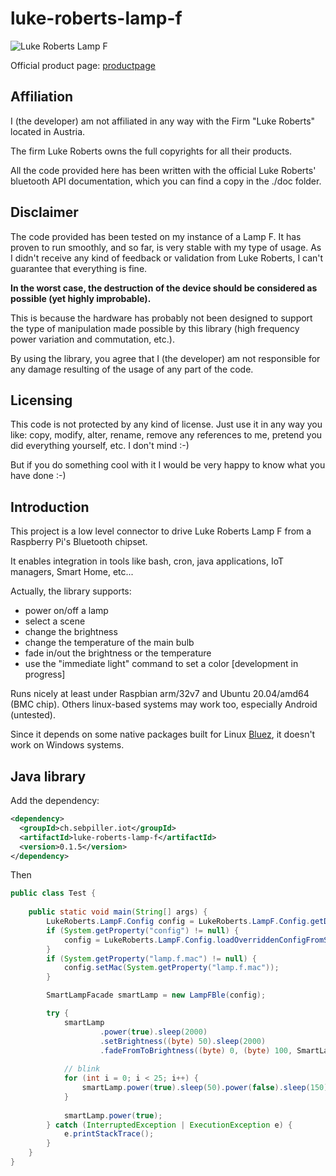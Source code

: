 # luke-roberts-lamp-f

![Luke Roberts Lamp F][lampf]

Official product page: [productpage]
 
[lampf]: https://cdn.shopify.com/s/files/1/0015/0811/4547/products/luke-roberts-model-f-black-middle_600x.png?v=1574342741 
[productpage]: https://www.luke-roberts.com/collections/pendant-lamps/products/smart-lamp-model-f-black?ls=fr



## Affiliation

I (the developer) am not affiliated in any way with the Firm "Luke Roberts" located in Austria. 

The firm Luke Roberts owns the full copyrights for all their products.

All the code provided here has been written with the official Luke Roberts' bluetooth API documentation, 
which you can find a copy in the ./doc folder.  

## Disclaimer
The code provided has been tested on my instance of a Lamp F. It has proven to run smoothly, and so far, is very stable 
with my type of usage. As I didn't receive any kind of feedback or validation from Luke Roberts, I can't guarantee that 
everything is fine.

**In the worst case, the destruction of the device should be considered as possible (yet highly improbable).**
 
This is because the hardware has probably not been designed to support the type of manipulation made possible by this 
library (high frequency power variation and commutation, etc.).

By using the library, you agree that I (the developer) am not responsible for any damage resulting of the usage 
of any part of the code.

## Licensing
This code is not protected by any kind of license. Just use it in any way you like: copy, modify, alter, 
rename, remove any references to me, pretend you did everything yourself, etc. I don't mind :-)

But if you do something cool with it I would be very happy to know what you have done :-)

## Introduction
This project is a low level connector to drive Luke Roberts Lamp F from a Raspberry Pi's Bluetooth chipset. 

It enables integration in tools like bash, cron, java applications, IoT managers, Smart Home, etc...

Actually, the library supports: 
- power on/off a lamp
- select a scene
- change the brightness
- change the temperature of the main bulb
- fade in/out the brightness or the temperature
- use the "immediate light" command to set a color \[development in progress]
 
Runs nicely at least under Raspbian arm/32v7 and Ubuntu 20.04/amd64 (BMC chip). Others linux-based systems may work too, 
especially Android (untested). 

Since it depends on some native packages built for Linux [Bluez](http://www.bluez.org), it doesn't work on Windows systems.

## Java library
Add the dependency: 
```xml
<dependency>
  <groupId>ch.sebpiller.iot</groupId>
  <artifactId>luke-roberts-lamp-f</artifactId>
  <version>0.1.5</version>
</dependency>
```

Then 
```java
public class Test {
        
    public static void main(String[] args) {
        LukeRoberts.LampF.Config config = LukeRoberts.LampF.Config.getDefaultConfig();
        if (System.getProperty("config") != null) {
            config = LukeRoberts.LampF.Config.loadOverriddenConfigFromSysprop("config");
        }
        if (System.getProperty("lamp.f.mac") != null) {
            config.setMac(System.getProperty("lamp.f.mac"));
        }

        SmartLampFacade smartLamp = new LampFBle(config);

        try {
            smartLamp
                    .power(true).sleep(2000)
                    .setBrightness((byte) 50).sleep(2000)
                    .fadeFromToBrightness((byte) 0, (byte) 100, SmartLampFacade.FadeStyle.FAST).get();
            
            // blink
            for (int i = 0; i < 25; i++) {
                smartLamp.power(true).sleep(50).power(false).sleep(150);
            }
            
            smartLamp.power(true);
        } catch (InterruptedException | ExecutionException e) {
            e.printStackTrace();
        }
    }
}
```
